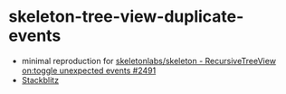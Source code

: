 # skeleton-tree-view-duplicate-events

- minimal reproduction for [skeletonlabs/skeleton - RecursiveTreeView on:toggle unexpected events #2491](https://github.com/skeletonlabs/skeleton/issues/2491)
- [Stackblitz](https://stackblitz.com/~/github.com/nonvenomous/skeleton-tree-view-duplicate-events)
